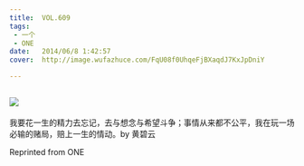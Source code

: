 ```yaml
---
title:	VOL.609
tags:
 - 一个
 - ONE
date:	2014/06/8 1:42:57
cover:	http://image.wufazhuce.com/FqU08f0UhqeFjBXaqdJ7KxJpDniY

---
```

![](http://image.wufazhuce.com/FqU08f0UhqeFjBXaqdJ7KxJpDniY)
---

我要花一生的精力去忘记，去与想念与希望斗争；事情从来都不公平，我在玩一场必输的赌局，赔上一生的情动。by 黄碧云
 
Reprinted from ONE
